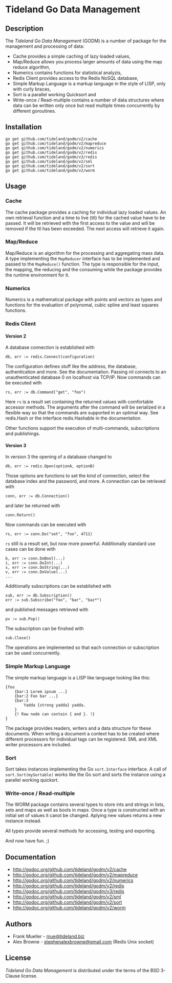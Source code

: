 # Tideland Go Data Management

## Description

The *Tideland Go Data Management* (GODM) is a number of package for the
management and processing of data:

- Cache provides a simple caching of lazy loaded values,
- Map/Reduce allows you process larger amounts of data using the
  map reduce algorithm,
- Numerics contains functions for statistical analyzis,
- Redis Client provides access to the Redis NoSQL database,
- Simple Markup Language is a markup language in the style of LISP,
  only with curly braces,
- Sort is a parallel working Quicksort and
- Write-once / Read-multiple contains a number of data structures where
  data can be written only once but read multiple times concurrently
  by different goroutines.

## Installation

    go get github.com/tideland/godm/v2/cache
    go get github.com/tideland/godm/v2/mapreduce
    go get github.com/tideland/godm/v2/numerics
    go get github.com/tideland/godm/v2/redis
    go get github.com/tideland/godm/v3/redis
    go get github.com/tideland/godm/v2/sml
    go get github.com/tideland/godm/v2/sort
    go get github.com/tideland/godm/v2/worm

## Usage

### Cache

The cache package provides a caching for individual lazy loaded values.
An own retrieval function and a time to live (ttl) for the cached value
have to be passed. It will be retrieved with the first access to the
value and will be removed if the ttl has been exceeded. The next access
will retrieve it again.

### Map/Reduce

Map/Reduce is an algorithm for the processing and aggregating mass data.
A type implementing the `MapReducer` interface has to be implemented and
passed to the `MapReduce()` function. The type is responsible for the
input, the mapping, the reducing and the consuming while the package
provides the runtime environment for it.

### Numerics

Numerics is a mathematical package with points and vectors as types and
functions for the evaluation of polynomal, cubic spline and least squares
functions.

### Redis Client

#### Version 2

A database connection is established with

    db, err := redis.Connect(configuration)

The configuration defines stuff like the address, the database,
authentication and more. See the documentation. Passing nil connects to
an unauthenticated database 0 on localhost via TCP/IP. Now commands can
be executed with

    rs, err := db.Command("get", "foo")

Here `rs` is a result set containing the returned values with comfortable
accessor methods. The arguments after the command will be serialized in a
flexible way so that the commands are supported in an optimal way. See
redis.Hash or the interface redis.Hashable in the documentation.

Other functions support the execution of multi-commands, subscriptions
and publishings.

#### Version 3

In version 3 the opening of a database changed to

    db, err := redis.Open(optionA, optionB)

Those options are functions to set the kind of connection, select the
database index and the password, and more. A connection can be retrieved
with

    conn, err := db.Connection()

and later be returned with

    conn.Return()

Now commands can be executed with

    rs, err := conn.Do("set", "foo", 4711)

`rs` still is a result set, but now more powerful. Additionally standard
use cases can be done with

    b, err := conn.DoBool(...)
    i, err := conn.DoInt(...)
    s, err := conn.DoString(...)
    v, err := conn.DoValue(...)
    ...

Additionally subscriptions can be established with

    sub, err := db.Subscription()
    err := sub.Subscribe("foo", "bar", "baz*")

and published messages retrieved with

    pv := sub.Pop()

The subscription can be finshed with

    sub.Close()

The operations are implemented so that each connection or subscription
can be used concurrently.

### Simple Markup Language

The simple markup language is a LISP like language looking like this:

    {foo
        {bar:1 Lorem ipsum ...}
        {bar:2 Foo bar ...}
        {bar:3
            Yadda {strong yadda} yadda.
        }
        {! Raw node can contain { and }. !}
    }

The package provides readers, writers and a data structure for these
documents. When writing a document a context has to be created where
different processors for individual tags can be registered. SML and XML
writer processors are included.

### Sort

Sort takes instances implementing the Go `sort.Interface` interface. A call
of `sort.Sort(mySortable)` works like the Go sort and sorts the instance
using a parallel working quicksrt.

### Write-once / Read-multiple

The WORM package contains several types to store ints and strings in lists,
sets and maps as well as bools in maps. Once a type is constructed with an
initial set of values it canot be changed. Aplying new values returns a
new instance instead.

All types provide several methods for accessing, testing and exporting.

And now have fun. ;)

## Documentation

- http://godoc.org/github.com/tideland/godm/v2/cache
- http://godoc.org/github.com/tideland/godm/v2/mapreduce
- http://godoc.org/github.com/tideland/godm/v2/numerics
- http://godoc.org/github.com/tideland/godm/v2/redis
- http://godoc.org/github.com/tideland/godm/v3/redis
- http://godoc.org/github.com/tideland/godm/v2/sml
- http://godoc.org/github.com/tideland/godm/v2/sort
- http://godoc.org/github.com/tideland/godm/v2/worm

## Authors

- Frank Mueller - <mue@tideland.biz>
- Alex Browne - <stephenalexbrowne@gmail.com> (Redis Unix socket)

## License

*Tideland Go Data Management* is distributed under the terms of the BSD 3-Clause license.
